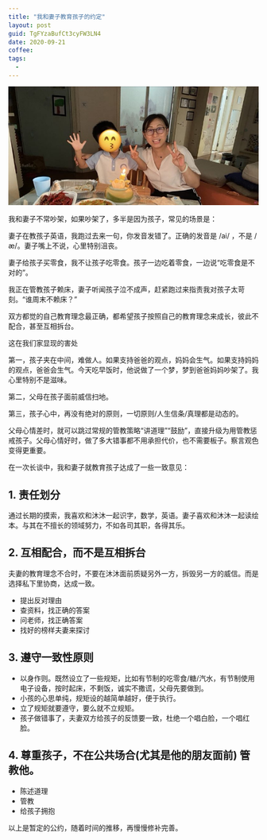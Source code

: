 ```yaml
---
title: "我和妻子教育孩子的约定"
layout: post
guid: TgFYzaBufCt3cyFW3LN4
date: 2020-09-21
coffee:
tags:
  -
---
```


![](/media/files/2020/2020-09-21_10-56-40.jpg)

我和妻子不常吵架，如果吵架了，多半是因为孩子，常见的场景是：

妻子在教孩子英语，我跑过去来一句，你发音发错了。正确的发音是 /ai/ ，不是 /æ/。妻子嘴上不说，心里特别沮丧。

妻子给孩子买零食，我不让孩子吃零食。孩子一边吃着零食，一边说“吃零食是不对的”。

我正在管教孩子赖床，妻子听闻孩子泣不成声，赶紧跑过来指责我对孩子太苛刻。“谁周末不赖床？”

双方都觉的自己教育理念最正确，都希望孩子按照自己的教育理念来成长，彼此不配合，甚至互相拆台。

这在我们家显现的害处

第一，孩子夹在中间，难做人。如果支持爸爸的观点，妈妈会生气。如果支持妈妈的观点，爸爸会生气。今天吃早饭时，他说做了一个梦，梦到爸爸妈妈吵架了。我心里特别不是滋味。

第二，父母在孩子面前威信扫地。

第三，孩子心中，再没有绝对的原则，一切原则/人生信条/真理都是动态的。

父母心情差时，就可以跳过常规的管教策略“讲道理”“鼓励”，直接升级为用管教惩戒孩子。父母心情好时，做了多大错事都不用承担代价，也不需要板子。察言观色变得更重要。

在一次长谈中，我和妻子就教育孩子达成了一些一致意见：


## 1. 责任划分

通过长期的摸索，我喜欢和沐沐一起识字，数学，英语。妻子喜欢和沐沐一起读绘本。与其在不擅长的领域努力，不如各司其职，各得其乐。


## 2. 互相配合，而不是互相拆台

夫妻的教育理念不合时，不要在沐沐面前质疑另外一方，拆毁另一方的威信。而是选择私下里协商，达成一致。

- 提出反对理由
- 查资料，找正确的答案
- 问老师，找正确答案
- 找好的榜样夫妻来探讨

## 3. 遵守一致性原则

- 以身作则。既然设立了一些规矩，比如有节制的吃零食/糖/汽水，有节制使用电子设备，按时起床，不剩饭，诚实不撒谎，父母先要做到。
- 小孩的心思单纯，规矩设的越简单越好，便于执行。
- 立了规矩就要遵守，要么就不立规矩。
- 孩子做错事了，夫妻双方给孩子的反馈要一致，杜绝一个唱白脸，一个唱红脸。


## 4. 尊重孩子，不在公共场合(尤其是他的朋友面前) 管教他。

- 陈述道理
- 管教
- 给孩子拥抱


以上是暂定的公约，随着时间的推移，再慢慢修补完善。
